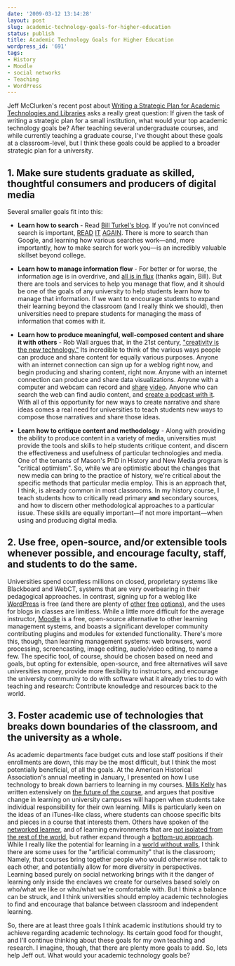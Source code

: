 ```yaml
---
date: '2009-03-12 13:14:28'
layout: post
slug: academic-technology-goals-for-higher-education
status: publish
title: Academic Technology Goals for Higher Education
wordpress_id: '691'
tags:
- History
- Moodle
- social networks
- Teaching
- WordPress
---
```


Jeff McClurken's recent post about [Writing a Strategic Plan for Academic Technologies and Libraries](http://mcclurken.blogspot.com/2009/03/writing-strategic-plan-for-academic.html) asks a really great question: If given the task of writing a strategic plan for a small institution, what would your top academic technology goals be? After teaching several undergraduate courses, and while currently teaching a graduate course, I've thought about these goals at a classroom-level, but I think these goals could be applied to a broader strategic plan for a university.



## 1. Make sure students graduate as skilled, thoughtful consumers and producers of digital media



Several smaller goals fit into this:



	
  * **Learn how to search** - Read [Bill Turkel's blog](http://digitalhistoryhacks.blogspot.com/). If you're not convinced search is important, [READ](http://digitalhistoryhacks.blogspot.com/2008/10/navigating-digital-history.html) [IT](http://digitalhistoryhacks.blogspot.com/2008/07/towards-computational-history.html) [AGAIN](http://digitalhistoryhacks.blogspot.com/2008/01/search-comes-first.html). There is more to search than Google, and learning how various searches work—and, more importantly, how to make search for work you—is an incredibly valuable skillset beyond college.

	
  * **Learn how to manage information flow** - For better or for worse, the information age is in overdrive, and [all is in flux](http://digitalhistoryhacks.blogspot.com/2008/01/all-is-flux.html) (thanks again, Bill). But there are tools and services to help you manage that flow, and it should be one of the goals of any university to help students learn how to manage that information. If we want to encourage students to expand their learning beyond the classroom (and I really think we should), then universities need to prepare students for managing the mass of information that comes with it.

	
  * **Learn how to produce meaningful, well-composed content and share it with others** - Rob Wall argues that, in the 21st century, ["creativity is the new technology."](http://robwall.ca/2009/03/10/creativity-is-the-new-technology/) Its incredible to think of the various ways people can produce and share content for equally various purposes. Anyone with an internet connection can sign up for a weblog right now, and begin producing and sharing content, right now. Anyone with an internet connection can produce and share data visualizations. Anyone with a computer and webcam can record and [share](http://youtube.com) [video](http://vimeo.com). Anyone who can search the web can find audio content, and [create a podcast with it](http://huffduffer.com/). With all of this opportunity for new ways to create narrative and share ideas comes a real need for universities to teach students new ways to compose those narratives and share those ideas.

	
  * **Learn how to critique content and methodology** - Along with providing the ability to produce content in a variety of media, universities must provide the tools and skills to help students critique content, and discern the effectiveness and usefulness of particular technologies and media. One of the tenants of Mason's PhD in History and New Media program is "critical optimism". So, while we are optimistic about the changes that new media can bring to the practice of history, we're critical about the specific methods that particular media employ. This is an approach that, I think, is already common in most classrooms. In my history course, I teach students how to critically read primary **and** secondary sources, and how to discern other methodological approaches to a particular issue. These skills are equally important—if not more important—when using and producing digital media.




## 2. Use free, open-source, and/or extensible tools whenever possible, and encourage faculty, staff, and students to do the same.



Universities spend countless millions on closed, proprietary systems like Blackboard and WebCT, systems that are very overbearing in their pedagogical approaches. In contrast, signing up for a weblog like [WordPress](http://wordpress.com) is free (and there are plenty of [other](http://www.weblog.com/) [free](http://blogger.com) [options](http://edublogs.org)), and the uses for blogs in classes are limitless. While a little more difficult for the average instructor, [Moodle](http://moodle.org) is a free, open-source alternative to other learning management systems, and boasts a significant developer community contributing plugins and modules for extended functionality. There's more this, though, than learning management systems: web browsers, word processing, screencasting, image editing, audio/video editing, to name a few.  The specific tool, of course, should be chosen based on need and goals, but opting for extensible, open-source, and free alternatives will save universities money, provide more flexibility to instructors, and encourage the university community to do with software what it already tries to do with teaching and research: Contribute knowledge and resources back to the world.



## 3. Foster academic use of technologies that breaks down boundaries of the classroom, and the university as a whole.



As academic departments face budget cuts and lose staff positions if their enrollments are down, this may be the most difficult, but I think the most potentially beneficial, of all the goals. At the American Historical Association's annual meeting in January, I presented on how I use technology to break down barriers to learning in my courses. [Mills Kelly](http://edwired.org) has written extensively on [the future of the course](http://edwired.org/?s=%22the+future+of+the+course%22), and argues that positive change in learning on university campuses will happen when students take individual responsibility for their own learning. Mills is particularly keen on the ideas of an iTunes-like class, where students can choose specific bits and pieces in a course that interests them. Others have spoken of the [networked learner](http://www.youtube.com/watch?v=XwM4ieFOotA), and of learning environments that are [not isolated from the rest of the world](http://www.ed4wb.org/?p=152), but rather expand through a [bottom-up approach](http://www.ed4wb.org/?p=164). While I really like the potential for learning in a [world without walls](http://www.edutopia.org/collaboration-age-technology-will-richardson), I think there are some uses for the "artificial community" that is the classroom; Namely, that courses bring together people who would otherwise not talk to each other, and potentially allow for more diversity in perspectives. Learning based purely on social networking brings with it the danger of learning only inside the enclaves we create for ourselves based solely on who/what we like or who/what we're comfortable with. But I think a balance can be struck, and I think universities should employ academic technologies to find and encourage that balance between classroom and independent learning.

So, there are at least three goals I think academic institutions should try to achieve regarding academic technology. Its certain good food for thought, and I'll continue thinking about these goals for my own teaching and research. I imagine, though, that there are plenty more goals to add. So, lets help Jeff out. What would your academic technology goals be?
